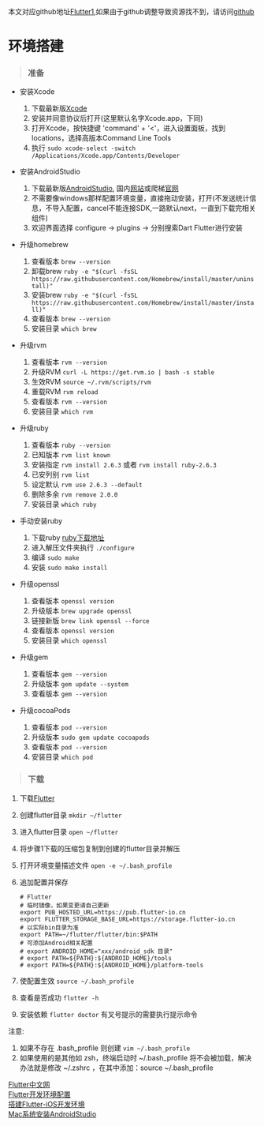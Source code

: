 本文对应github地址[Flutter1](https://github.com/DDYFlutter/LearnFlutter/blob/master/Flutter1.md),如果由于github调整导致资源找不到，请访问[github](https://github.com/DDYFlutter/LearnFlutter)

# 环境搭建 

> ### 准备

* 安装Xcode

	1. 下载最新版[Xcode](https://developer.apple.com/download/more)
	2. 安装并同意协议后打开(这里默认名字Xcode.app，下同)
	3. 打开Xcode，按快捷键 'command' + '<'，进入设置面板，找到locations，选择高版本Command Line Tools
	4. 执行 ``` sudo xcode-select -switch /Applications/Xcode.app/Contents/Developer ```
	
* 安装AndroidStudio 

	1. 下载最新版[AndroidStudio](http://www.maczapp.com/15045849668668),  国内[网站](http://www.android-studio.org)或爬梯[官网](https://developer.android.com/studio/index.html)
	2. 不需要像windows那样配置环境变量，直接拖动安装，打开(不发送统计信息，不导入配置，cancel不能连接SDK,一路默认next，一直到下载完相关组件)
	3. 欢迎界面选择 configure -> plugins -> 分别搜索Dart Flutter进行安装


* 升级homebrew 

	1. 查看版本 ``` brew --version ```
	2. 卸载brew ``` ruby -e "$(curl -fsSL https://raw.githubusercontent.com/Homebrew/install/master/uninstall)" ```  
	3. 安装brew ``` ruby -e "$(curl -fsSL https://raw.githubusercontent.com/Homebrew/install/master/install)" ```
	4. 查看版本 ``` brew --version ``` 
	5. 安装目录	 ``` which brew ```

* 升级rvm
	
	1. 查看版本 ``` rvm --version ```
	2. 升级RVM ``` curl -L https://get.rvm.io | bash -s stable ```
	3. 生效RVM ``` source ~/.rvm/scripts/rvm ```
	4. 重载RVM ``` rvm reload ```
	5. 查看版本 ``` rvm --version ```
	6. 安装目录 ``` which rvm ```

* 升级ruby

	1. 查看版本 ``` ruby --version ```
	2. 已知版本 ``` rvm list known ```
	3. 安装指定 ``` rvm install 2.6.3 ``` 或者 ``` rvm install ruby-2.6.3 ```
	4. 已安列别 ``` rvm list ```
	5. 设定默认 ``` rvm use 2.6.3 --default ```
	6. 删除多余 ``` rvm remove 2.0.0 ```
	7. 安装目录 ``` which ruby ```

* 手动安装ruby
	
	1. 下载ruby [ruby下载地址](http://www.ruby-lang.org/en/downloads/)
	2. 进入解压文件夹执行 ``` ./configure ```
	3. 编译 ``` sudo make ```
	4. 安装 ``` sudo make install ```

* 升级openssl 
	
	1. 查看版本 ``` openssl version ```
	2. 升级版本 ``` brew upgrade openssl ```
	3. 链接新版 ``` brew link openssl --force ```
	4. 查看版本 ``` openssl version ```
	5. 安装目录 ``` which openssl ```

* 升级gem
	
	1. 查看版本 ``` gem --version ```
	2. 升级版本 ``` gem update --system ``` 
	3. 查看版本 ``` gem --version ```

* 升级cocoaPods
	
	1. 查看版本 ``` pod --version ```
	2. 升级版本 ``` sudo gem update cocoapods ```
	3. 查看版本 ``` pod --version ```
	4. 安装目录 ``` which pod ```

> ### 下载

1. 下载[Flutter](https://flutter.dev/docs/get-started/install/macos)
2. 创建flutter目录 ``` mkdir ~/flutter ```
3. 进入flutter目录 ``` open ~/flutter ```
4. 将步骤1下载的压缩包复制到创建的flutter目录并解压
5. 打开环境变量描述文件 ``` open -e ~/.bash_profile ```
6. 追加配置并保存
	
	```
	# Flutter
	# 临时镜像，如果变更请自己更新
	export PUB_HOSTED_URL=https://pub.flutter-io.cn
	export FLUTTER_STORAGE_BASE_URL=https://storage.flutter-io.cn
	# 以实际bin目录为准
	export PATH=~/flutter/flutter/bin:$PATH
	# 可添加Android相关配置
	# export ANDROID_HOME="xxx/android_sdk 目录" 
  	# export PATH=${PATH}:${ANDROID_HOME}/tools
  	# export PATH=${PATH}:${ANDROID_HOME}/platform-tools
	```
7. 使配置生效 ``` source ~/.bash_profile ```
8. 查看是否成功 ``` flutter -h ```
9. 安装依赖 ``` flutter doctor ``` 有叉号提示的需要执行提示命令

注意:   

1. 如果不存在 .bash_profile 则创建 ``` vim ~/.bash_profile ``` 
2. 如果使用的是其他如 zsh，终端启动时 ~/.bash_profile 将不会被加载，解决办法就是修改 ~/.zshrc ，在其中添加：source ~/.bash_profile







[Flutter中文网](https://flutterchina.club/flutter-for-ios/)   
[Flutter开发环境配置](https://segmentfault.com/a/1190000016878485)    
[搭建Flutter-iOS开发环境](https://www.cnblogs.com/lovestarfish/p/10628205.html)    
[Mac系统安装AndroidStudio](https://www.jianshu.com/p/d6421d2d62df)